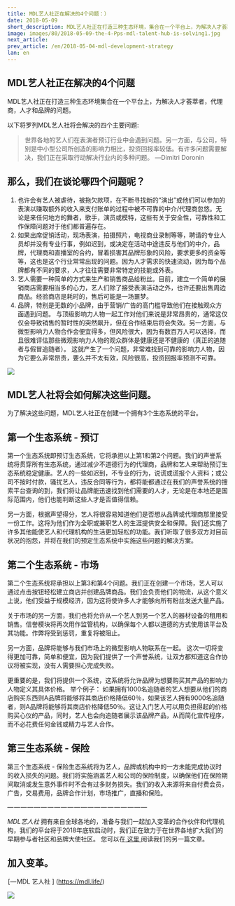 ```yaml
---
title: MDL艺人社正在解决的4个问题：）
date: 2018-05-09
short_description: MDL艺人社正在打造三种生态环境，集合在一个平台上，为解决人才荟萃者，代理商，人才和品牌的问题
image: images/80/2018-05-09-the-4-Pps-mdl-talent-hub-is-solving1.jpg
next_article:
prev_article: /en/2018-05-04-mdl-development-strategy
lan: en
---
```




## MDL艺人社正在解决的4个问题

MDL艺人社正在打造三种生态环境集合在一个平台上，为解决人才荟萃者，代理商，人才和品牌的问题。

以下将罗列MDL艺人社将会解决的四个主要问题:




>世界各地的艺人们在表演者预订行业中会遇到问题。另一方面，与公司，特别是中小型公司所创造的影响力相比，投资回报率较低。有许多问题需要解决，我们正在采取行动解决行业内的多种问题。 —Dimitri Doronin


## 那么，我们在谈论哪四个问题呢？

1. 也许会有艺人被虐待，被拖欠款项，在不断寻找新的“演出”或他们可以参加的表演以赚取额外的收入来支付账单的过程中被不可靠的中介/代理商忽悠。无论是来任何地方的舞者，歌手，演员或模特，这些有关于安全性，可靠性和工作保障问题对于他们都普遍存在。
2. 如果出席促销活动，现场表演，拍摄照片，电视商业录制等等，聘请的专业人员却并没有专业行事，例如迟到，或决定在活动中途违反与他们的中介，品牌，代理商和直播室的合约，冒着损害其品牌形象的风险，要求更多的资金等等，这也是这个行业常常出现的问题。因为人才需求的快速流动，因为每个品牌都有不同的要求，人才往往需要非常特定的技能或外表。
3. 艺人需要一种简单的方式来生产和销售商品给粉丝。目前，建立一个简单的展销商店需要相当多的心力，艺人们除了接受表演活动之外，也许还要出售周边商品。经验商店是耗时的，售后可能是一场噩梦。
4. 品牌，特别是无数的小品牌，由于营销/广告的高门槛导致他们在接触观众方面遇到问题。
与顶级影响力人物一起工作对他们来说是非常昂贵的，通常这仅仅会导致销售的暂时性的突然飙升，但在合作结束后将会失效。另一方面，与微型影响力人物合作会便宜得多，但风险很大，因为有数百万人可以选择，而且很难评估那些微观影响力人物的观众群体是健康还是不健康的（真正的追随者与假冒追随者）。
这就产生了一个问题，非常难找到可靠的影响力人物，因为它要么非常昂贵，要么并不太有效，风险很高，投资回报率预测不可靠。

![](/images/80/2018-05-09-the-4-Pps-mdl-talent-hub-is-solving2.jpg)

## MDL艺人社将会如何解决这些问题。

为了解决这些问题，MDL艺人社正在创建一个拥有3个生态系统的平台。

## 第一个生态系统 - 预订

第一个生态系统即预订生态系统，它将承担以上第1和第2个问题。我们的声誉系统将贯穿所有生态系统，通过减少不道德行为的代理商，品牌和艺人来帮助预订生态系统稳定健康。艺人的一些如迟到，不专业的行为，说谎或谎报个人资料；或公司不按时付款，骚扰艺人，违反合同等行为，都将能都通过在我们的声誉系统的搜索平台查询的到，我们将让品牌能迅速找到他们需要的人才，无论是在本地还是国际范围内，他们也能判断这些人才是否值得信赖。

另一方面，根据声望得分，艺人将很容易知道他们是否想从品牌或代理商那里接受一份工作。这将为他们作为全职或兼职艺人的生涯提供安全和保障。我们还实施了许多其他能使艺人和代理机构的生活更加轻松的功能。我们听取了很多双方对目前状况的抱怨，并将在我们的预定生态系统中实施这些问题的解决方案。

## 第二个生态系统 - 市场

第二个生态系统将承担以上第3和第4个问题。我们正在创建一个市场，艺人可以通过点击按钮轻松建立商店并创建品牌商品。我们会负责他们的物流，从这个意义上说，他们受益于规模经济，因为这将使许多人才能够向所有粉丝发送大量产品。

关于市场的另一方面，我们也将允许从一个艺人到另一个艺人的器材设备的租用和销售。信誉模块将再次用作监管机构，以确保每个人都以道德的方式使用该平台及其功能。作弊将受到惩罚，重复将被阻止。

另一方面，品牌将能够与我们市场上的微型影响人物联系在一起。
这次一切将变得更加可靠，简单和便宜，因为我们提供了一个声誉系统，让双方都知道这合作协议将被实现，没有人需要担心完成失败。

更重要的是，我们将提供一个系统，这系统将允许品牌为想要购买其产品的影响力人物定义其具体价格。
举个例子：
如果拥有1000名追随者的艺人想要从他们的商店购买东西则A品牌将能够将其商店价格降低60％，如果该艺人拥有9000名追随者，则A品牌将能够将其商店价格降低50％。这让入门艺人可以用负担得起的价格购买心仪的产品，同时，艺人也会向追随者展示该品牌产品，从而简化宣传程序，而不必花费任何金钱或精力与艺人合作。

## 第三生态系统 - 保险

第三个生态系统 - 保险生态系统将为艺人，品牌或机构中的一方未能完成协议时的收入损失的问题。我们将实施涵盖艺人和公司的保险制度，以确保他们在保险期间取消或发生意外事件时不会有过多财务损失。我们的收入来源将来自付费会员，广告，交易费用，品牌合作计划，市场推广，直播和保险。

— — — — — — — — — — — — — — — — — — — — —

*MDL艺人社* 拥有来自全球各地的，准备与我们一起加入变革的合作伙伴和代理机构，我们的平台将于2018年底软启动时，我们正在致力于在世界各地扩大我们的早期参与者社区和品牌大使社区。
您可以在[ 这里 ](https://medium.com/@dd_96182/mdl-talent-hub-influencers-performers-take-note-978f03924621)阅读我们的另一篇文章。

## 加入变革。

 [— MDL 艺人社 ] (https://mdl.life/)

![](/images/80/2018-05-09-the-4-Pps-mdl-talent-hub-is-solving3.png)
